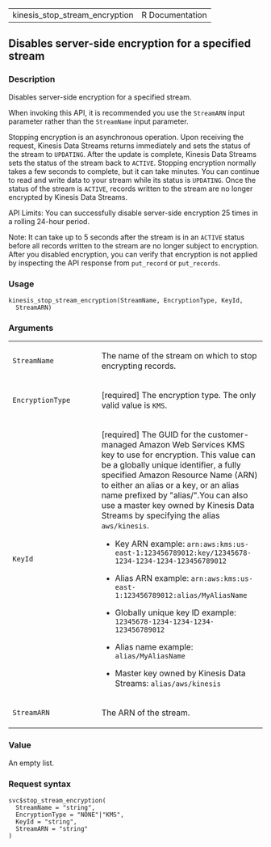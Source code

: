 <table style="width: 100%;">
<tbody>
<tr class="odd">
<td>kinesis_stop_stream_encryption</td>
<td style="text-align: right;">R Documentation</td>
</tr>
</tbody>
</table>

## Disables server-side encryption for a specified stream

### Description

Disables server-side encryption for a specified stream.

When invoking this API, it is recommended you use the `StreamARN` input
parameter rather than the `StreamName` input parameter.

Stopping encryption is an asynchronous operation. Upon receiving the
request, Kinesis Data Streams returns immediately and sets the status of
the stream to `UPDATING`. After the update is complete, Kinesis Data
Streams sets the status of the stream back to `ACTIVE`. Stopping
encryption normally takes a few seconds to complete, but it can take
minutes. You can continue to read and write data to your stream while
its status is `UPDATING`. Once the status of the stream is `ACTIVE`,
records written to the stream are no longer encrypted by Kinesis Data
Streams.

API Limits: You can successfully disable server-side encryption 25 times
in a rolling 24-hour period.

Note: It can take up to 5 seconds after the stream is in an `ACTIVE`
status before all records written to the stream are no longer subject to
encryption. After you disabled encryption, you can verify that
encryption is not applied by inspecting the API response from
`put_record` or `put_records`.

### Usage

    kinesis_stop_stream_encryption(StreamName, EncryptionType, KeyId,
      StreamARN)

### Arguments

<table>
<colgroup>
<col style="width: 35%" />
<col style="width: 65%" />
</colgroup>
<tbody>
<tr class="odd">
<td><code
id="kinesis_stop_stream_encryption_:_StreamName">StreamName</code></td>
<td><p>The name of the stream on which to stop encrypting
records.</p></td>
</tr>
<tr class="even">
<td><code
id="kinesis_stop_stream_encryption_:_EncryptionType">EncryptionType</code></td>
<td><p>[required] The encryption type. The only valid value is
<code>KMS</code>.</p></td>
</tr>
<tr class="odd">
<td><code id="kinesis_stop_stream_encryption_:_KeyId">KeyId</code></td>
<td><p>[required] The GUID for the customer-managed Amazon Web Services
KMS key to use for encryption. This value can be a globally unique
identifier, a fully specified Amazon Resource Name (ARN) to either an
alias or a key, or an alias name prefixed by "alias/".You can also use a
master key owned by Kinesis Data Streams by specifying the alias
<code>aws/kinesis</code>.</p>
<ul>
<li><p>Key ARN example:
<code>arn:aws:kms:us-east-1:123456789012:key/12345678-1234-1234-1234-123456789012</code></p></li>
<li><p>Alias ARN example:
<code>arn:aws:kms:us-east-1:123456789012:alias/MyAliasName</code></p></li>
<li><p>Globally unique key ID example:
<code>12345678-1234-1234-1234-123456789012</code></p></li>
<li><p>Alias name example: <code>alias/MyAliasName</code></p></li>
<li><p>Master key owned by Kinesis Data Streams:
<code>alias/aws/kinesis</code></p></li>
</ul></td>
</tr>
<tr class="even">
<td><code
id="kinesis_stop_stream_encryption_:_StreamARN">StreamARN</code></td>
<td><p>The ARN of the stream.</p></td>
</tr>
</tbody>
</table>

### Value

An empty list.

### Request syntax

    svc$stop_stream_encryption(
      StreamName = "string",
      EncryptionType = "NONE"|"KMS",
      KeyId = "string",
      StreamARN = "string"
    )
